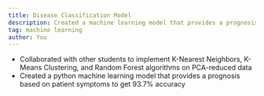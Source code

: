 ```yaml
---
title: Disease Classification Model
description: Created a machine learning model that provides a prognosis based on patient symptoms
tag: machine learning
author: You
---
```


- Collaborated with other students to implement K-Nearest Neighbors, K-Means Clustering, and Random Forest algorithms on PCA-reduced data
- Created a python machine learning model that provides a prognosis based on patient symptoms to get 93.7% accuracy